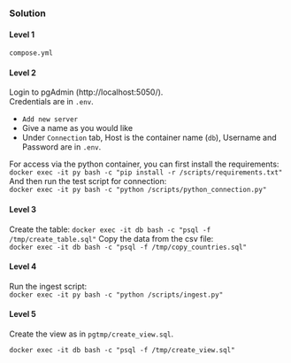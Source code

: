 ### Solution

#### Level 1
`compose.yml`

#### Level 2 
Login to pgAdmin (http://localhost:5050/).  
Credentials are in `.env`.  
* `Add new server`
* Give a name as you would like
* Under `Connection` tab, Host is the container name (`db`), Username and Password are in `.env`.

For access via the python container, you can first install the requirements:
`docker exec -it py bash -c "pip install -r /scripts/requirements.txt"`  
And then run the test script for connection:  
`docker exec -it py bash -c "python /scripts/python_connection.py"`

#### Level 3
Create the table: 
`docker exec -it db bash -c "psql -f /tmp/create_table.sql"`
Copy the data from the csv file:  
`docker exec -it db bash -c "psql -f /tmp/copy_countries.sql"`

#### Level 4
Run the ingest script:  
`docker exec -it py bash -c "python /scripts/ingest.py"`

#### Level 5
Create the view as in `pgtmp/create_view.sql`.

`docker exec -it db bash -c "psql -f /tmp/create_view.sql"`